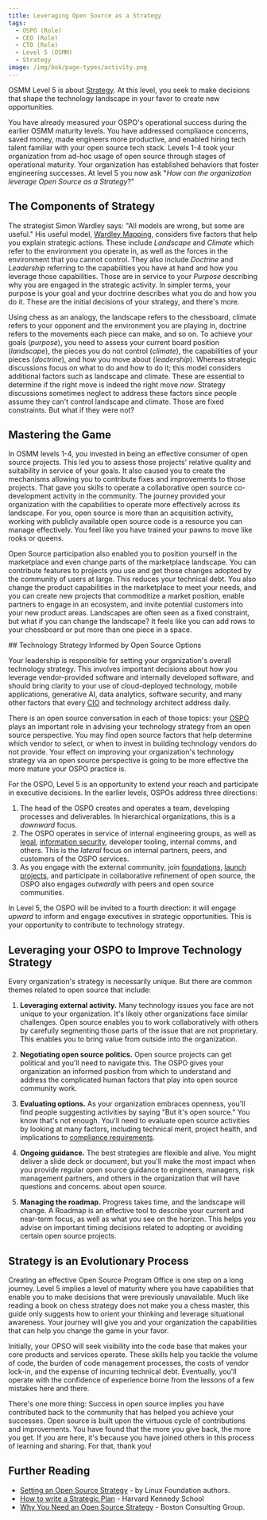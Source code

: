 ```yaml
---
title: Leveraging Open Source as a Strategy
tags: 
  - OSPO (Role)
  - CEO (Role)
  - CTO (Role)
  - Level 5 (OSMM)
  - Strategy
image: /img/bok/page-types/activity.png
---
```


OSMM Level 5 is about [Strategy](../../Artifacts/Strategy). At this level, you seek to make decisions that shape the technology landscape in your favor to create new opportunities. 

You have already measured your OSPO's operational success during the earlier OSMM maturity levels. You have addressed compliance concerns, saved money, made engineers more productive, and enabled hiring tech talent familiar with your open source tech stack. Levels 1-4 took your organization from ad-hoc usage of open source through stages of operational maturity. Your organization has established behaviors that foster engineering successes. At level 5 you now ask "_How can the organization leverage Open Source as a Strategy_?"

## The Components of Strategy

The strategist Simon Wardley says: "All models are wrong, but some are useful." His useful model, [Wardley Mapping](https://medium.com/wardleymaps/on-being-lost-2ef5f05eb1ec), considers five factors that help you explain strategic actions. These include _Landscape_ and _Climate_ which refer to the environment you operate in, as well as the forces in the environment that you cannot control. They also include _Doctrine_ and _Leadership_ referring to the capabilities you have at hand and how you leverage those capabilities. Those are in service to your _Purpose_ describing why you are engaged in the strategic activity. In simpler terms, your purpose is your goal and your doctrine describes what you do and how you do it. These are the initial decisions of your strategy, and there's more.

Using chess as an analogy, the landscape refers to the chessboard, climate refers to your opponent and the environment you are playing in, doctrine refers to the movements each piece can make, and so on. To achieve your goals (_purpose_), you need to assess your current board position (_landscape_), the pieces you do not control (_climate_), the capabilities of your pieces (_doctrine_), and how you move about (_leadership_). Whereas strategic discussions focus on what to do and how to do it; this model considers additional factors such as landscape and climate. These are essential to determine if the right move is indeed the right move _now_. Strategy discussions sometimes neglect to address these factors since people assume they can't control landscape and climate. Those are fixed constraints. But what if they were not?

## Mastering the Game

In OSMM levels 1-4, you invested in being an effective consumer of open source projects. This led you to assess those projects' relative quality and suitability in service of your goals. It also caused you to create the mechanisms allowing you to contribute fixes and improvements to those projects. That gave you skills to operate a collaborative open source co-development activity in the community. The journey provided your organization with the capabilities to operate more effectively across its landscape. For you, open source is more than an acquisition activity, working with publicly available open source code is a resource you can manage effectively. You feel like you have trained your pawns to move like rooks or queens. 

Open Source participation also enabled you to position yourself in the marketplace and even change parts of the marketplace landscape. You can contribute features to projects you use and get those changes adopted by the community of users at large. This reduces your technical debt. You also change the product capabilities in the marketplace to meet your needs, and you can create new projects that commoditize a market position, enable partners to engage in an ecosystem, and invite potential customers into your new product areas. Landscapes are often seen as a fixed constraint, but what if you can change the landscape? It feels like you can add rows to your chessboard or put more than one piece in a space. 

## Technology Strategy Informed by Open Source Options

Your leadership is responsible for setting your organization's overall technology strategy.  This involves important decisions about how you leverage vendor-provided software and internally developed software, and should bring clarity to your use of cloud-deployed technology, mobile applications, generative AI, data analytics, software security, and many other factors that every [CIO](../../roles/CIO) and technology architect address daily. 

There is an open source conversation in each of those topics: your [OSPO](../../roles/OSPO) plays an important role in advising your technology strategy from an open source perspective. You may find open source factors that help determine which vendor to select, or when to invest in building technology vendors do not provide. Your effect on improving your organization's technology strategy via an open source perspective is going to be more effective the more mature your OSPO practice is.

For the OSPO, Level 5 is an opportunity to extend your reach and participate in executive decisions. In the earlier levels, OSPOs address three directions: 
1. The head of the OSPO creates and operates a team, developing processes and deliverables. In hierarchical organizations, this is a _downward_ focus. 
2. The OSPO operates in service of internal engineering groups, as well as [legal](../../roles/Legal), [information security](../../roles/Security-Expert), developer tooling, internal comms, and others. This is the _lateral_ focus on internal partners, peers, and customers of the OSPO services. 
3. As you engage with the external community, join [foundations](../level-4/Foundations), [launch projects](../level-4/Open-Sourcing-A-Project), and participate in collaborative refinement of open source, the OSPO also engages _outwardly_ with peers and open source communities. 

In Level 5, the OSPO will be invited to a fourth direction: it will engage _upward_ to inform and engage executives in strategic opportunities. This is your opportunity to contribute to technology strategy.

## Leveraging your OSPO to Improve Technology Strategy

Every organization's strategy is necessarily unique. But there are common themes related to open source that include:

1. **Leveraging external activity.** Many technology issues you face are not unique to your organization. It's likely other organizations face similar challenges. Open source enables you to work collaboratively with others by carefully segmenting those parts of the issue that are not proprietary. This enables you to bring value from outside into the organization.
   
2. **Negotiating open source politics.** Open source projects can get political and you'll need to navigate this. The OSPO gives your organization an informed position from which to understand and address the complicated human factors that play into open source community work.
   
3. **Evaluating options.** As your organization embraces openness, you'll find people suggesting activities by saying "But it's open source." You know that's not enough. You'll need to evaluate open source activities by looking at many factors, including technical merit, project health, and implications to [compliance requirements](../../roles/Compliance).
   
4. **Ongoing guidance.** The best strategies are flexible and alive. You might deliver a slide deck or document, but you'll make the most impact when you provide regular open source guidance to engineers, managers, risk management partners, and others in the organization that will have questions and concerns. about open source.
   
5. **Managing the roadmap.** Progress takes time, and the landscape will change. A Roadmap is an effective tool to describe your current and near-term focus, as well as what you see on the horizon. This helps you advise on important timing decisions related to adopting or avoiding certain open source projects. 

## Strategy is an Evolutionary Process

Creating an effective Open Source Program Office is one step on a long journey. Level 5 implies a level of maturity where you have capabilities that enable you to make decisions that were previously unavailable. Much like reading a book on chess strategy does not make you a chess master, this guide only suggests how to orient your thinking and leverage situational awareness. Your journey will give you and your organization the capabilities that can help you change the game in your favor. 

Initially, your OPSO will seek visibility into the code base that makes your core products and services operate. These skills help you tackle the volume of code, the burden of code management processes, the costs of vendor lock-in, and the expense of incurring technical debt. Eventually, you'll operate with the confidence of experience borne from the lessons of a few mistakes here and there. 

There's one more thing: Success in open source implies you have contributed back to the community that has helped you achieve your successes. Open source is built upon the virtuous cycle of contributions and improvements. You have found that the more you give back, the more you get. If you are here, it's because you have joined others in this process of learning and sharing. For that, thank you!

## Further Reading

- [Setting an Open Source Strategy](https://www.linuxfoundation.org/resources/open-source-guides/setting-an-open-source-strategy) - by Linux Foundation authors.
- [How to write a Strategic Plan](https://projects.iq.harvard.edu/files/hks-communications-program/files/pp_how_to_write_a_strategic_plan.pdf) - Harvard Kennedy School
- [Why You Need an Open Source Strategy](https://www.bcg.com/publications/2021/open-source-software-strategy-benefits) - Boston Consulting Group.
